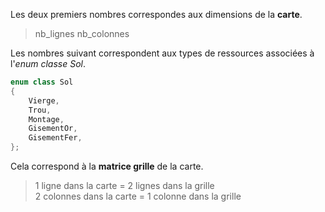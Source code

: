 Les deux premiers nombres correspondes aux dimensions de la **carte**.
> nb_lignes nb_colonnes

Les nombres suivant correspondent aux types de ressources associées à l'*enum classe Sol*.
```cpp
enum class Sol
{
    Vierge,
    Trou,
    Montage,
    GisementOr,
    GisementFer,
};
```
Cela correspond à la **matrice grille** de la carte. 
> 1 ligne dans la carte = 2 lignes dans la grille   
> 2 colonnes dans la carte = 1 colonne dans la grille  

